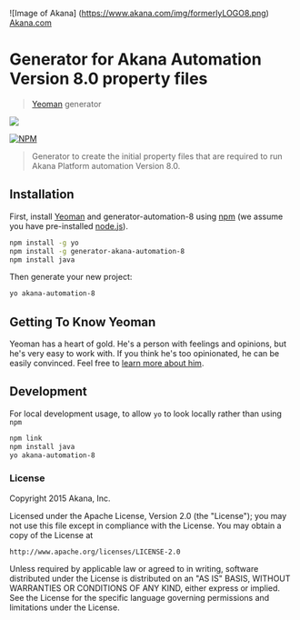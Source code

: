 ![Image of Akana] 
(https://www.akana.com/img/formerlyLOGO8.png) 
[Akana.com](http://akana.com)

# Generator for Akana Automation Version 8.0 property files

> [Yeoman](http://yeoman.io) generator

<img src="http://yeoman.io/static/yeoman-character-sticker.c30c59fb9e.png"/>

[![NPM](https://nodei.co/npm/generator-akana-automation8.png)](https://www.npmjs.com/package/generator-akana-automation8)

<!--# generator-automation-8 [![NPM version][npm-image]][npm-url] [![Build Status][travis-image]][travis-url] [![Dependency Status][daviddm-image]][daviddm-url]-->
> Generator to create the initial property files that are required to run Akana Platform automation Version 8.0.

## Installation

First, install [Yeoman](http://yeoman.io) and generator-automation-8 using [npm](https://www.npmjs.com/) (we assume you have pre-installed [node.js](https://nodejs.org/)).

```bash
npm install -g yo
npm install -g generator-akana-automation-8
npm install java
```

Then generate your new project:

```bash
yo akana-automation-8
```

## Getting To Know Yeoman

Yeoman has a heart of gold. He&#39;s a person with feelings and opinions, but he&#39;s very easy to work with. If you think he&#39;s too opinionated, he can be easily convinced. Feel free to [learn more about him](http://yeoman.io/).

## Development
For local development usage, to allow `yo` to look locally rather than using `npm`

```bash
npm link
npm install java
yo akana-automation-8
```

### License
Copyright 2015 Akana, Inc.

Licensed under the Apache License, Version 2.0 (the "License");
you may not use this file except in compliance with the License.
You may obtain a copy of the License at

    http://www.apache.org/licenses/LICENSE-2.0

Unless required by applicable law or agreed to in writing, software
distributed under the License is distributed on an "AS IS" BASIS,
WITHOUT WARRANTIES OR CONDITIONS OF ANY KIND, either express or implied.
See the License for the specific language governing permissions and
limitations under the License.


[npm-image]: https://badge.fury.io/js/generator-akana-automation-8.svg
[npm-url]: https://npmjs.org/package/generator-akana-automation-8
[travis-image]: https://travis-ci.org/soaErikNord/generator-akana-automation-8.svg?branch=master
[travis-url]: https://travis-ci.org/soaErikNord/generator-akana-automation-8
[daviddm-image]: https://david-dm.org/soaErikNord/generator-akana-automation-8.svg?theme=shields.io
[daviddm-url]: https://david-dm.org/soaErikNord/generator-akana-automation-8
